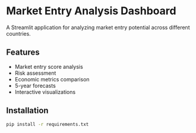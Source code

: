 # Market Entry Analysis Dashboard

A Streamlit application for analyzing market entry potential across different countries.

## Features
- Market entry score analysis
- Risk assessment
- Economic metrics comparison
- 5-year forecasts
- Interactive visualizations

## Installation
```bash
pip install -r requirements.txt
